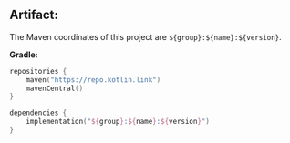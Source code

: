 ## Artifact:

The Maven coordinates of this project are `${group}:${name}:${version}`.

**Gradle:**
```kotlin
repositories {
    maven("https://repo.kotlin.link")
    mavenCentral()
}

dependencies {
    implementation("${group}:${name}:${version}")
}
```